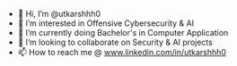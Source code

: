 - 👋 Hi, I’m @utkarshhh0
- 👀 I’m interested in Offensive Cybersecurity & AI
- 🌱 I’m currently doing Bachelor's in Computer Application
- 💞️ I’m looking to collaborate on Security & AI projects
- 📫 How to reach me @ www.linkedin.com/in/utkarshhh0

<!---
utkarshgupta03/utkarshgupta03 is a ✨ special ✨ repository because its `README.md` (this file) appears on your GitHub profile.
You can click the Preview link to take a look at your changes.
--->
